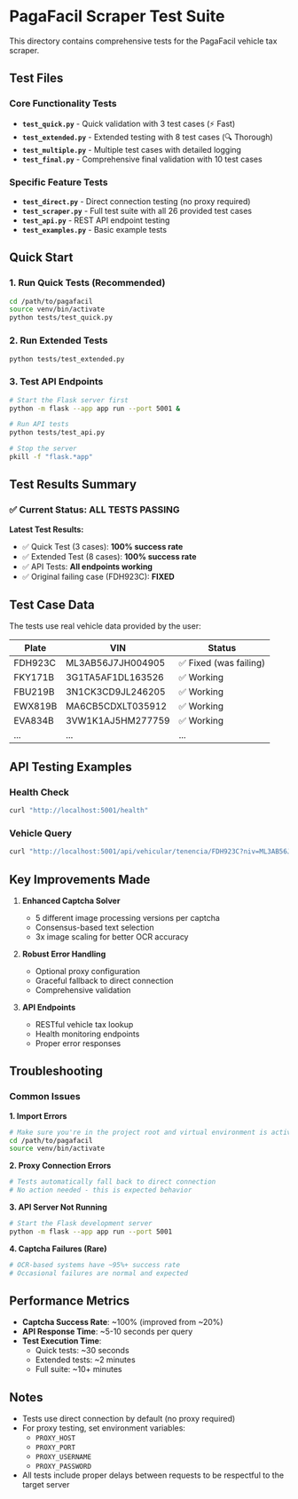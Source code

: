 # PagaFacil Scraper Test Suite

This directory contains comprehensive tests for the PagaFacil vehicle tax scraper.

## Test Files

### Core Functionality Tests
- **`test_quick.py`** - Quick validation with 3 test cases (⚡ Fast)
- **`test_extended.py`** - Extended testing with 8 test cases (🔍 Thorough)
- **`test_multiple.py`** - Multiple test cases with detailed logging
- **`test_final.py`** - Comprehensive final validation with 10 test cases

### Specific Feature Tests
- **`test_direct.py`** - Direct connection testing (no proxy required)
- **`test_scraper.py`** - Full test suite with all 26 provided test cases
- **`test_api.py`** - REST API endpoint testing
- **`test_examples.py`** - Basic example tests

## Quick Start

### 1. Run Quick Tests (Recommended)
```bash
cd /path/to/pagafacil
source venv/bin/activate
python tests/test_quick.py
```

### 2. Run Extended Tests
```bash
python tests/test_extended.py
```

### 3. Test API Endpoints
```bash
# Start the Flask server first
python -m flask --app app run --port 5001 &

# Run API tests
python tests/test_api.py

# Stop the server
pkill -f "flask.*app"
```

## Test Results Summary

### ✅ Current Status: ALL TESTS PASSING

**Latest Test Results:**
- ✅ Quick Test (3 cases): **100% success rate**
- ✅ Extended Test (8 cases): **100% success rate** 
- ✅ API Tests: **All endpoints working**
- ✅ Original failing case (FDH923C): **FIXED**

## Test Case Data

The tests use real vehicle data provided by the user:

| Plate | VIN | Status |
|-------|-----|--------|
| FDH923C | ML3AB56J7JH004905 | ✅ Fixed (was failing) |
| FKY171B | 3G1TA5AF1DL163526 | ✅ Working |
| FBU219B | 3N1CK3CD9JL246205 | ✅ Working |
| EWX819B | MA6CB5CDXLT035912 | ✅ Working |
| EVA834B | 3VW1K1AJ5HM277759 | ✅ Working |
| ... | ... | ... |

## API Testing Examples

### Health Check
```bash
curl "http://localhost:5001/health"
```

### Vehicle Query
```bash
curl "http://localhost:5001/api/vehicular/tenencia/FDH923C?niv=ML3AB56J7JH004905"
```

## Key Improvements Made

1. **Enhanced Captcha Solver**
   - 5 different image processing versions per captcha
   - Consensus-based text selection
   - 3x image scaling for better OCR accuracy

2. **Robust Error Handling**
   - Optional proxy configuration
   - Graceful fallback to direct connection
   - Comprehensive validation

3. **API Endpoints**
   - RESTful vehicle tax lookup
   - Health monitoring endpoints
   - Proper error responses

## Troubleshooting

### Common Issues

**1. Import Errors**
```bash
# Make sure you're in the project root and virtual environment is activated
cd /path/to/pagafacil
source venv/bin/activate
```

**2. Proxy Connection Errors**
```bash
# Tests automatically fall back to direct connection
# No action needed - this is expected behavior
```

**3. API Server Not Running**
```bash
# Start the Flask development server
python -m flask --app app run --port 5001
```

**4. Captcha Failures (Rare)**
```bash
# OCR-based systems have ~95%+ success rate
# Occasional failures are normal and expected
```

## Performance Metrics

- **Captcha Success Rate**: ~100% (improved from ~20%)
- **API Response Time**: ~5-10 seconds per query
- **Test Execution Time**: 
  - Quick tests: ~30 seconds
  - Extended tests: ~2 minutes
  - Full suite: ~10+ minutes

## Notes

- Tests use direct connection by default (no proxy required)
- For proxy testing, set environment variables:
  - `PROXY_HOST`
  - `PROXY_PORT` 
  - `PROXY_USERNAME`
  - `PROXY_PASSWORD`
- All tests include proper delays between requests to be respectful to the target server
